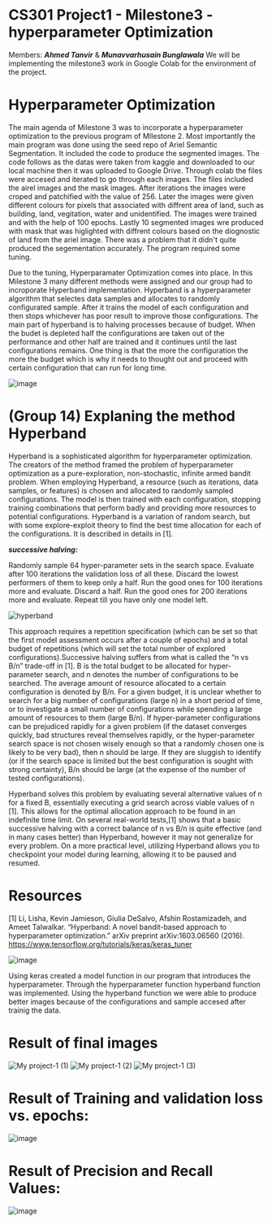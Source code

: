 # CS301 Project1 - Milestone3 - hyperparameter Optimization 
Members: ***Ahmed Tanvir*** & ***Munavvarhusain Bunglawala***
We will be implementing the milestone3 work in Google Colab for the environment of the project.  

# Hyperparameter Optimization


The main agenda of Milestone 3 was to incorporate a hyperparameter optimization to the previous program of MIlestone 2. Most importantly the main program was done using the seed repo of Ariel Semantic Segmentation. It included the code to produce the segmented images. The code follows as the datas were taken from kaggle and downloaded to our local machine then it was uploaded to Google Drive. Through colab the files were accesed and iterated to go through each images. The files included the airel images and the mask images. After iterations the images were croped and patchified with the value of 256. Later the images were given different colours for pixels that associated with diffrent area of land, such as building, land, vegitation, water and unidentified. The images were trained and with the help of 100 epochs. Lastly 10 segmented images wre produced with mask that was higlighted with diffrent colours based on the diognostic of land from the ariel image. There was a problem that it didn't quite produced the segementation accurately. The program required some tuning. 

Due to the tuning, Hyperparamater Optimization comes into place. In this Milestone 3 many different methods were assigned and our group had to incroporate Hyperband implementation. Hyperband is a hyperparameter algorithm that selectes data samples and allocates to randomly configurated sample. After it trains the model of each configuration and then stops whichever has poor result to improve those configurations. The main part of hyperband is to halving processes because of budget. When the budet is depleted half the configurations are taken out of the performance and other half are trained and it continues until the last configurations remains. One thing is that the more the configuration the more the budget which is why it needs to thought out and proceed with certain configuration that can run for long time. 

![image](https://user-images.githubusercontent.com/113075133/202832875-64a204d3-b23c-4571-924b-fdd993dfc42f.png)

# (Group 14) Explaning the method Hyperband 

Hyperband is a sophisticated algorithm for hyperparameter optimization. The creators of the method framed the problem of hyperparameter optimization as a pure-exploration, non-stochastic, infinite armed bandit problem. When employing Hyperband, a resource (such as iterations, data samples, or features) is chosen and allocated to randomly sampled configurations. The model is then trained with each configuration, stopping training combinations that perform badly and providing more resources to potential configurations. Hyperband is a variation of random search, but with some explore-exploit theory to find the best time allocation for each of the configurations. It is described in details in [1]. 

***successive halving:***  

Randomly sample 64 hyper-parameter sets in the search space. Evaluate after 100 iterations the validation loss of all these.  Discard the lowest performers of them to keep only a half.  Run the good ones for 100 iterations more and evaluate. Discard a half.  Run the good ones for 200 iterations more and evaluate.  Repeat till you have only one model left.  

![hyperband](https://user-images.githubusercontent.com/98997616/202865044-09cea9e9-2bbe-418d-a627-6ab22f9b449f.JPG)

This approach requires a repetition specification (which can be set so that the first model assessment occurs after a couple of epochs) and a total budget of repetitions (which will set the total number of explored configurations).Successive halving suffers from what is called the “n vs B/n” trade-off in [1]. B is the total budget to be allocated for hyper-parameter search, and n denotes the number of configurations to be searched. The average amount of resource allocated to a certain configuration is denoted by B/n. For a given budget, it is unclear whether to search for a big number of configurations (large n) in a short period of time, or to investigate a small number of configurations while spending a large amount of resources to them (large B/n). If hyper-parameter configurations can be prejudiced rapidly for a given problem (if the dataset converges quickly, bad structures reveal themselves rapidly, or the hyper-parameter search space is not chosen wisely enough so that a randomly chosen one is likely to be very bad), then n should be large. If they are sluggish to identify (or if the search space is limited but the best configuration is sought with strong certainty), B/n should be large (at the expense of the number of tested configurations).

Hyperband solves this problem by evaluating several alternative values of n for a fixed B, essentially executing a grid search across viable values of n [1].
This allows for the optimal allocation approach to be found in an indefinite time limit.
On several real-world tests,[1] shows that a basic successive halving with a correct balance of n vs B/n is quite effective (and in many cases better) than Hyperband, however it may not generalize for every problem. On a more practical level, utilizing Hyperband allows you to checkpoint your model during learning, allowing it to be paused and resumed.

# Resources
[1] Li, Lisha, Kevin Jamieson, Giulia DeSalvo, Afshin Rostamizadeh, and Ameet Talwalkar. “Hyperband: A novel bandit-based approach to hyperparameter optimization.” arXiv preprint arXiv:1603.06560 (2016).  
https://www.tensorflow.org/tutorials/keras/keras_tuner  

![image](https://user-images.githubusercontent.com/113075133/202935011-e15bdb3d-a0af-40d8-aebb-8c914db59626.png)   

Using keras created a model function in our program that introduces the hyperparameter. Through the hyperparameter function hyperband function was implemented. Using the hyperband function we were able to produce better images because of the configurations and sample accesed after trainig the data. 

# Result of final images 
![My project-1 (1)](https://user-images.githubusercontent.com/113075133/202917500-69a4d611-de2e-4646-ae45-fff54845bdfb.png)
![My project-1 (2)](https://user-images.githubusercontent.com/113075133/202917558-cd980e92-06f8-48bc-8ede-194d191bff76.png)
![My project-1 (3)](https://user-images.githubusercontent.com/113075133/202917512-caee91b3-6f57-44b5-a444-d43c5050cb42.png)


# Result of Training and validation loss vs. epochs:  
![image](https://user-images.githubusercontent.com/113075133/202926531-008510f4-a2d1-4907-9219-790cd1742dcf.png)

# Result of Precision and Recall Values:  
![image](https://user-images.githubusercontent.com/113075133/202925700-dc84fe28-b0ca-4906-a1fd-b0c0029b4056.png)


